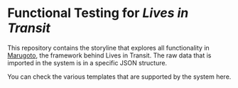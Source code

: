 # Functional Testing for *Lives in Transit*

This repository contains the storyline that explores all functionality in [Marugoto](https://github.com/uzh/marugoto), the framework behind Lives in Transit. The raw data that is imported in the system is in a specific JSON structure.

You can check the various templates that are supported by the system here.
